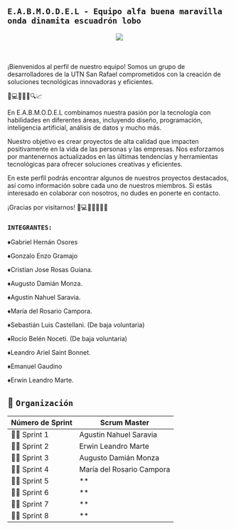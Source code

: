 ## `E.A.B.M.O.D.E.L - Equipo alfa buena maravilla onda dinamita escuadrón lobo`

<div style="text-align:center;">
<img src="https://pbs.twimg.com/media/E-Z9yd8WYAQMl-v?format=jpg&name=medium" style="max-width:50%; height:auto;" />
</div>

<p style="margin-bottom: 50px;"></p>
¡Bienvenidos al perfil de nuestro equipo! Somos un grupo de desarrolladores de la UTN San Rafael comprometidos con la creación de soluciones tecnológicas innovadoras y eficientes.

🚀💻💡🤖🎨🔍📈

En E.A.B.M.O.D.E.L combinamos nuestra pasión por la tecnología con habilidades en diferentes áreas, incluyendo diseño, programación, inteligencia artificial, análisis de datos y mucho más.

Nuestro objetivo es crear proyectos de alta calidad que impacten positivamente en la vida de las personas y las empresas. Nos esforzamos por mantenernos actualizados en las últimas tendencias y herramientas tecnológicas para ofrecer soluciones creativas y eficientes.

En este perfil podrás encontrar algunos de nuestros proyectos destacados, así como información sobre cada uno de nuestros miembros. Si estás interesado en colaborar con nosotros, no dudes en ponerte en contacto.

¡Gracias por visitarnos! 🙌💻👨‍💻👩‍💻🚀

### `INTEGRANTES:`

♦Gabriel Hernán Osores

♦Gonzalo Enzo Gramajo

♦Cristian Jose Rosas Guiana.

♦Augusto Damián Monza. 

♦Agustin Nahuel Saravia. 

♦María del Rosario Campora.

♦Sebastián Luis Castellani. (De baja voluntaria)

♦Rocío Belén Noceti. (De baja voluntaria)

♦Leandro Ariel Saint Bonnet.

♦Emanuel Gaudino

♦Erwin Leandro Marte.


## :calendar: `Organización`

| **Número de Sprint** | **Scrum Master** |
| ---- | ---- |
| :office_worker: Sprint 1 | Agustin Nahuel Saravia |
| :office_worker: Sprint 2 | Erwin Leandro Marte |
| :office_worker: Sprint 3 | Augusto Damián Monza |
| :office_worker: Sprint 4 | María del Rosario Campora |
| :office_worker: Sprint 5 | ** |
| :office_worker: Sprint 6 | ** |
| :office_worker: Sprint 7 | ** |
| :office_worker: Sprint 8 | ** |

